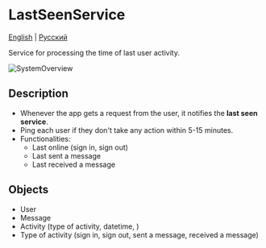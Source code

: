 # LastSeenService

[English](LastSeenService.md) | [Русский](LastSeenService.ru.md)

Service for processing the time of last user activity.

![SystemOverview](../img/SystemOverview.png)

## Description 

- Whenever the app gets a request from the user, it notifies the **last seen service**.
- Ping each user if they don't take any action within 5-15 minutes.
- Functionalities:
    - Last online (sign in, sign out)
    - Last sent a message
    - Last received a message 

## Objects 

- User 
- Message 
- Activity (type of activity, datetime, )
- Type of activity (sign in, sign out, sent a message, received a message)
